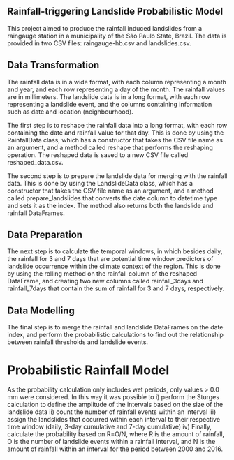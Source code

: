 ## Rainfall-triggering Landslide Probabilistic Model 
This project aimed to produce the rainfall induced landslides from a raingauge station in a municipality of the São Paulo State, Brazil. The data is provided in two CSV files: raingauge-hb.csv and landslides.csv.

## Data Transformation
The rainfall data is in a wide format, with each column representing a month and year, and each row representing a day of the month. The rainfall values are in millimeters. The landslide data is in a long format, with each row representing a landslide event, and the columns containing information such as date and location (neighbourhood).

The first step is to reshape the rainfall data into a long format, with each row containing the date and rainfall value for that day. This is done by using the RainfallData class, which has a constructor that takes the CSV file name as an argument, and a method called reshape that performs the reshaping operation. The reshaped data is saved to a new CSV file called reshaped_data.csv.

The second step is to prepare the landslide data for merging with the rainfall data. This is done by using the LandslideData class, which has a constructor that takes the CSV file name as an argument, and a method called prepare_landslides that converts the date column to datetime type and sets it as the index. The method also returns both the landslide and rainfall DataFrames.

## Data Preparation
The next step is to calculate the temporal windows, in which besides daily, the rainfall for 3 and 7 days that are potential time window predictors of landslide occurrence within the climate context of the region. This is done by using the rolling method on the rainfall column of the reshaped DataFrame, and creating two new columns called rainfall_3days and rainfall_7days that contain the sum of rainfall for 3 and 7 days, respectively.

## Data Modelling
The final step is to merge the rainfall and landslide DataFrames on the date index, and perform the probabilistic calculations to find out the relationship between rainfall thresholds and landslide events.

# Probabilistic Rainfall Model
As the probability calculation only includes wet periods, only values > 0.0 mm were considered. In this way it was possible to 
i) perform the Sturges calculation to define the amplitude of the intervals based on the size of the landslide data
ii) count the number of rainfall events within an interval
iii) assign the landslides that occurred within each interval to their respective time window (daily, 3-day cumulative and 7-day cumulative)
iv) Finally, calculate the probability based on R=O/N, where R is the amount of rainfall, O is the number of landslide events within a rainfall interval, and N is the amount of rainfall within an interval for the period between 2000 and 2016.